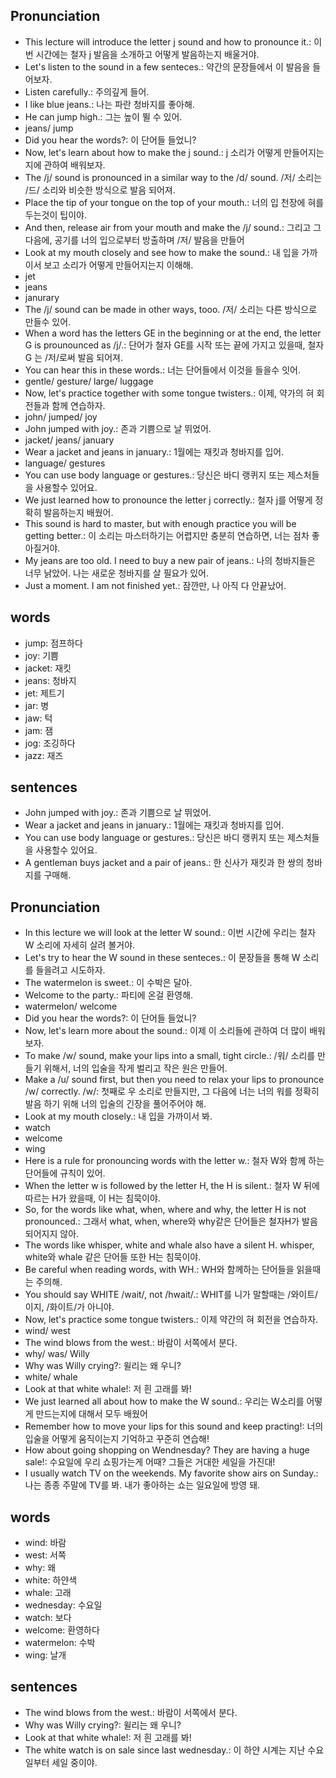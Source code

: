 ## Pronunciation
- This lecture will introduce the letter j sound and how to pronounce it.: 이번 시간에는 철자 j 발음을 소개하고 어떻게 발음하는지 배울거야.
- Let's listen to the sound in a few senteces.: 약간의 문장들에서 이 발음을 들어보자.
- Listen carefully.: 주의깊게 들어.
- I like blue jeans.: 나는 파란 청바지를 좋아해.
- He can jump high.:  그는 높이 뛸 수 있어.
- jeans/ jump
- Did you hear the words?: 이 단어들 들었니?
- Now, let's learn about how to make the j sound.: j 소리가 어떻게 만들어지는지에 관하여 배워보자.
- The /j/ sound is pronounced in a similar way to the /d/ sound. /저/ 소리는 /드/ 소리와 비슷한 방식으로 발음 되어져.
- Place the tip of your tongue on the top of your mouth.: 너의 입 천장에 혀를 두는것이 팁이야.
- And then, release air from your mouth and make the /j/ sound.: 그리고 그 다음에, 공기를 너의 입으로부터 방출하며 /저/ 발음을 만들어
- Look at my mouth closely and see how to make the sound.: 내 입을 가까이서 보고 소리가 어떻게 만들어지는지 이해해.
- jet
- jeans
- janurary
- The /j/ sound can be made in other ways, tooo. /저/ 소리는 다른 방식으로 만들수 있어.
- When a word has the letters GE in the beginning or at the end, the letter G is prounounced as /j/.: 단어가 철자 GE를 시작 또는 끝에 가지고 있을때, 철자 G 는 /저/로써 발음 되어져.
- You can hear this in these words.: 너는 단어들에서 이것을 들을수 잇어.
- gentle/ gesture/ large/ luggage
- Now, let's practice together with some tongue twisters.: 이제, 약가의 혀 회전들과 함께 연습하자.
- john/ jumped/ joy
- John jumped with joy.: 존과 기쁨으로 날 뛰었어.
- jacket/ jeans/ january
- Wear a jacket and jeans in january.: 1월에는 재킷과 청바지를 입어.
- language/ gestures
- You can use body language or gestures.: 당신은 바디 랭퀴지 또는 제스처들을 사용할수 있어요.
- We just learned how to pronounce the letter j correctly.: 철자 j를 어떻게 정확히 발음하는지 배웠어.
- This sound is hard to master, but with enough practice you will be getting better.: 이 소리는 마스터하기는 어렵지만 충분히 연습하면, 너는 점차 좋아질거야.
- My jeans are too old. I need to buy a new pair of jeans.: 나의 청바지들은 너무 낡았어. 나는 새로운 청바지를 살 필요가 있어.
- Just a moment. I am not finished yet.: 잠깐만, 나 아직 다 안끝났어.

## words
- jump: 점프하다
- joy: 기쁨
- jacket: 재킷
- jeans: 청바지
- jet: 제트기
- jar: 병
- jaw: 턱
- jam: 잼
- jog: 조깅하다
- jazz: 재즈

## sentences
- John jumped with joy.: 존과 기쁨으로 날 뛰었어.
- Wear a jacket and jeans in january.: 1월에는 재킷과 청바지를 입어. 
- You can use body language or gestures.: 당신은 바디 랭퀴지 또는 제스처들을 사용할수 있어요.
- A gentleman buys jacket and a pair of jeans.: 한 신사가 재킷과 한 쌍의 청바지를 구매해.

## Pronunciation
- In this lecture we will look at the letter W sound.: 이번 시간에 우리는 철자 W 소리에 자세히 살려 볼거야.
- Let's try to hear the W sound in these senteces.: 이 문장들을 통해 W 소리를 들을려고 시도하자.
- The watermelon is sweet.: 이 수박은 달아.
- Welcome to the party.: 파티에 온걸 환영해.
- watermelon/ welcome
- Did you hear the words?: 이 단어들 들었니?
- Now, let's learn more about the sound.: 이제 이 소리들에 관하여 더 많이 배워보자.
- To make /w/ sound, make your lips into a small, tight circle.: /워/ 소리를 만들기 위해서, 너의 입술을 작게 벌리고 작은 원은 만들어.
- Make a /u/ sound first, but then you need to relax your lips to pronounce /w/ correctly. /w/: 첫째로 우 소리로 만들지만, 그 다음에 너는 너의 워를 정확히 발음 하기 위해 너의 입술의 긴장을 풀어주어야 해.
- Look at my mouth closely.: 내 입을 가까이서 봐.
- watch
- welcome
- wing
- Here is a rule for pronouncing words with the letter w.: 철자 W와 함께 하는 단어들에 규칙이 있어.
- When the letter w is followed by the letter H, the H is silent.: 철자 W 뒤에 따르는 H가 왔을때, 이 H는 침묵이야.
- So, for the words like what, when, where and why, the letter H is not pronounced.: 그래서 what, when, where와 why같은 단어들은 철자H가 발음 되어지지 않아.
- The words like whisper, white and whale also have a silent H. whisper, white와 whale 같은 단어들 또한 H는 침묵이야.
- Be careful when reading words, with WH.: WH와 함께하는 단어들을 읽을때는 주의해.
- You should say WHITE /wait/, not /hwait/.: WHIT를 니가 말할때는 /와이트/ 이지, /화이트/가 아니야.
- Now, let's practice some tongue twisters.: 이제 약간의 혀 회전을 연습하자.
- wind/ west
- The wind blows from the west.: 바람이 서쪽에서 분다.
- why/ was/ Willy
- Why was Willy crying?: 윌리는 왜 우니?
- white/ whale
- Look at that white whale!: 저 흰 고래를 봐!
- We just learned all about how to make the W sound.: 우리는 W소리를 어떻게 만드는지에 대해서 모두 배웠어
- Remember how to move your lips for this sound and keep practing!: 너의 입술을 어떻게 움직이는지 기억하고 꾸준히 연습해!
- How about going shopping on Wendnesday? They are having a huge sale!: 수요일에 우리 쇼핑가는게 어때? 그들은 거대한 세일을 가진대!
- I usually watch TV on the weekends. My favorite show airs on Sunday.: 나는 종종 주말에 TV를 봐. 내가 좋아하는 쇼는 일요일에 방영 돼.

## words
- wind: 바람
- west: 서쪽
- why: 왜
- white: 하얀색
- whale: 고래
- wednesday: 수요일
- watch: 보다
- welcome: 환영하다
- watermelon: 수박
- wing: 날개

## sentences
- The wind blows from the west.: 바람이 서쪽에서 분다.
- Why was Willy crying?: 윌리는 왜 우니?
- Look at that white whale!: 저 흰 고래를 봐!
- The white watch is on sale since last wednesday.: 이 하얀 시계는 지난 수요일부터 세일 중이야.

